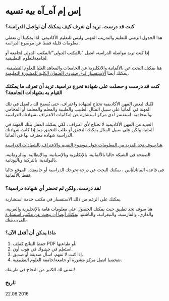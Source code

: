 # إس إم آه_آه بيه تسيه

### كنت قد درست. تريد أن تعرف كيف يمكنك أن تواصل الدراسة؟

هذا الجدول الزمني للتعليم والتدريب المهني وليس للتعليم الأكاديمي. لذا يمكننا أن نعطي معلومات قليلة فقط عن موضوع الدراسة.

إذا كنت تريد مواصلة الدراسة، اتصل "بالمكتب الدولي"/المكتب الدولي لجامعة أو لجامعةللعلوم التطبيقية.

[هنا يمكنك البحث عن بالألمانية والانكليزية عن الجامعات والمعاهد العليا للعلوم التطبيقية](https://www.study-in.de/de/studium-planen/studienfach-und-hochschule-finden/). يمكنك أيضا [الاستفسار لدى صندوق الضمان الكلية للمشورة التعليمية](http://www.bildungsberatung-gfh.de/index.php/was-wir-machen).

### كنت قد درست و حصلت على شهادة تخرج دراسية. تريد أن تعرف ما يمكنك القيام به بشهادات الجامعة؟

لكنك لبعض المهن الأكاديمية تحتاج لشهادة واعتراف، حتى يُسمح لك بالعمل في تلك المهنة في ألمانيا على سبيل المثال الطبيب والطبيبة والمعلم والمعلمة أو المحامي والمحامية. استفسر لدى مركز استشارة عن إمكانيات الاعتراف بشهادتك الدراسية.

العديد من المهن الأكاديمية لا تحتاج لأي اعتراف ، لكي يمكنك العمل بتلك المهنة في ألمانيا. ولكن على سبيل المثال يمكنك التحقق أو طلب التحقق مما إذا كانت شهادتك الدراسية شهادة معترف بها في ألمانيا.

[هنا سوف تجد المزيد من المعلومات حول موضوع التقييم والاعتراف بالشهادات الدراسية](https://www.anerkennung-in-deutschland.de/html/de/schulabschluesse_studienabschluesse.php).

الصفحة في الشبكة حاليا بالألمانية، بالإنكليزية وبالإسبانية، وبالإيطالية، وبالرومانية، بالبولندية، بالتركية وباليونانية.

في قاعدة البيانات[أنابين](http://anabin.kmk.org/) ، يمكنك البحث عن درجة تخرجك الدراسية أو جامعتك. الموقع حاليا فقط بالألمانية.

### لقد درست، ولكن لم تحضر أي شهادة دراسية؟

يمكنك على الرغم من ذلك الاستفسار في مكتب خدمة استشارية.

هنا سوف تجد تطبيق حيث يمكنك الحصول على معلومات هامة بالإنجليزية والعربية، والداري، والفارسية، والتيغرانية، والباشتو. [يمكنك أيضا أن تبحث عن مكتب استشارة بالقرب منك](https://www.anerkennung-in-deutschland.de/html/de/app.php).

### ماذا يمكن أن أفعل الآن؟

  1. حفظ النتائج كملف PDF أو طباعتها.
  2. استَعلِم في جيتبوك في هوب أون.
  3. إذا كنت لا تفهم، اسأل صديقة أو صديق.
  4. شخصيا اتصل مركز مشورة أو جامعة/جامعة العلوم التطبيقية.

نتمنى لك الكثير من النجاح في طريقك!

### تاريخ

22.08.2016